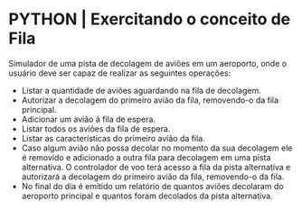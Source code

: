 # PYTHON | Exercitando o conceito de Fila
Simulador de uma pista de decolagem de aviões em um aeroporto, onde o usuário deve ser capaz de realizar as seguintes operações:
- Listar a quantidade de aviões aguardando na fila de decolagem.
- Autorizar a decolagem do primeiro avião da fila, removendo-o da fila principal.
- Adicionar um avião à fila de espera.
- Listar todos os aviões da fila de espera.
- Listar as características do primeiro avião da fila.
- Caso algum avião não possa decolar no momento da sua decolagem ele é removido e adicionado a outra fila para decolagem em uma pista alternativa. O
controlador de voo terá acesso a fila da pista alternativa e autorizará a decolagem do primeiro avião da fila, removendo-o da fila.
- No final do dia é emitido um relatório de quantos aviões decolaram do aeroporto principal e quantos foram decolados da pista alternativa.


